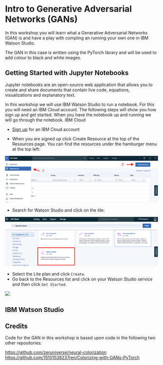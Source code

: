 # Intro to Generative Adversarial Networks (GANs)

In this workshop you will learn what a Generative Adversarial Networks (GAN) is and have a play with compling
an running your own one in IBM Watson Studio.

The GAN in this case is written using the PyTorch library and will be used to add colour to black and white images.

## Getting Started with Jupyter Notebooks

Jupyter notebooks are an open-source web application that allows you to create and share documents that contain live code, equations, visualizations and explanatory text.

In this workshop we will use IBM Watson Studio to run a notebook. For this you will need an IBM Cloud account. The following steps will show you how sign up and get started. When you have the notebook up and running we will go through the notebook.
IBM Cloud

- [Sign up](http://ibm.biz/introgans_matt) for an IBM Cloud account

- When you are signed up click Create Resource at the top of the Resources page. You can find the resources under the hamburger menu at the top left:

 ![](https://github.com/IBMDeveloperUK/Colourise-GAN-Workshop/blob/master/images/Create_resource.png)
 
- Search for Watson Studio and click on the tile:

![](https://github.com/IBMDeveloperUK/Colourise-GAN-Workshop/blob/master/images/studio.png)

- Select the Lite plan and click `Create`.
- Go back to the Resources list and click on your Watson Studio service and then click `Get Started`. 

![](https://github.com/IBMDeveloperUK/jupyter-notebooks-101/blob/master/images/launch.png)

## IBM Watson Studio


## Credits

Code for the GAN in this workshop is based upon code in the following two other repositories:

https://github.com/zeruniverse/neural-colorization
https://github.com/15101538237ren/Colorizing-with-GANs-PyTorch